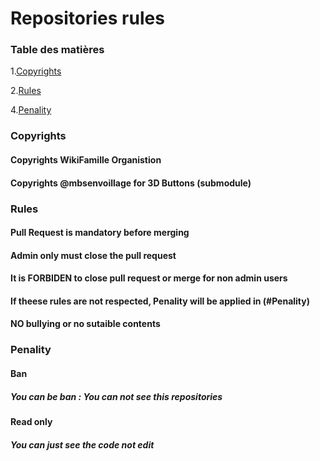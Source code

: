 # Repositories rules
### Table des matières
1.[Copyrights](#Copyrights)

2.[Rules](#Rules)


4.[Penality](#Penality)

### Copyrights
#### Copyrights WikiFamille Organistion

#### Copyrights @mbsenvoillage for 3D Buttons (submodule)

### Rules
#### Pull Request is mandatory before merging

#### Admin only must close the pull request


#### It is FORBIDEN to close pull request or merge for non admin users


#### If theese rules are not respected, Penality will be applied in (#Penality)

#### NO bullying or no sutaible contents 

####

### Penality

#### Ban
##### You can be ban : You can not see this repositories


#### Read only 
##### You can just see the code not edit





